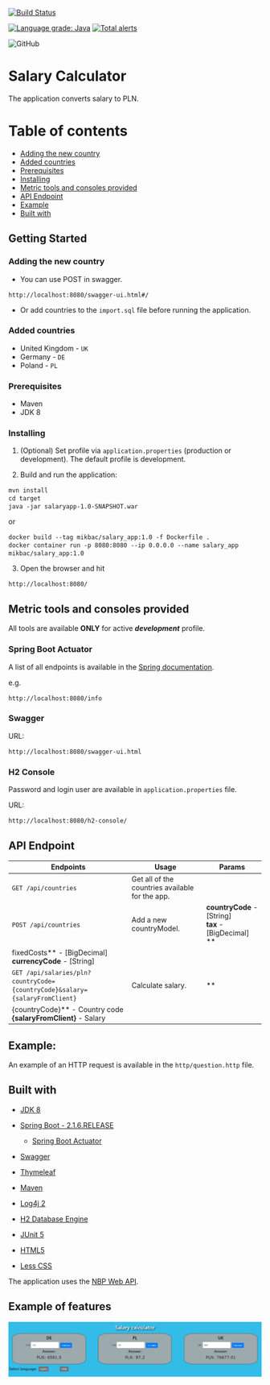[![Build Status](https://travis-ci.org/Mikbac/Salary-Calculator.svg?branch=master)](https://travis-ci.org/Mikbac/Salary-Calculator)

[![Language grade: Java](https://img.shields.io/lgtm/grade/java/g/Mikbac/Salary-Calculator.svg?logo=lgtm&logoWidth=18)](https://lgtm.com/projects/g/Mikbac/Salary-Calculator/context:java) [![Total alerts](https://img.shields.io/lgtm/alerts/g/Mikbac/Salary-Calculator.svg?logo=lgtm&logoWidth=18)](https://lgtm.com/projects/g/Mikbac/Salary-Calculator/alerts/)

![GitHub](https://img.shields.io/github/license/Mikbac/Salary-Calculator)

# Salary Calculator

The application converts salary to PLN.

# Table of contents

* [Adding the new country](#adding-the-new-country)
* [Added countries](#added-countries)
* [Prerequisites](#prerequisites)
* [Installing](#installing)
* [Metric tools and consoles provided](#metric-tools-and-consoles-provided)
* [API Endpoint](#api-endpoint)
* [Example](#example)
* [Built with](#built-with)

## Getting Started

### Adding the new country

* You can use POST in swagger.

```
http://localhost:8080/swagger-ui.html#/
```

* Or add countries to the `import.sql` file before running the application.

### Added countries

* United Kingdom - ```UK```
* Germany - ```DE```
* Poland - ```PL```

### Prerequisites

* Maven
* JDK 8

### Installing

1. (Optional) Set profile via ```application.properties``` (production or development). The default profile is
   development.

2. Build and run the application:

```
mvn install
cd target   
java -jar salaryapp-1.0-SNAPSHOT.war
```

or

```
docker build --tag mikbac/salary_app:1.0 -f Dockerfile .
docker container run -p 8080:8080 --ip 0.0.0.0 --name salary_app mikbac/salary_app:1.0
```

3. Open the browser and hit

```
http://localhost:8080/
```

## Metric tools and consoles provided

All tools are available **ONLY** for active ***development*** profile.

### Spring Boot Actuator

A list of all endpoints is available in
the [Spring documentation](https://docs.spring.io/spring-boot/docs/current/reference/html/actuator.html).

e.g.

```
http://localhost:8080/info
```

### Swagger

URL:

```
http://localhost:8080/swagger-ui.html
```

### H2 Console

Password and login user are available in ```application.properties``` file.

URL:

```
http://localhost:8080/h2-console/
```

## API Endpoint

|Endpoints|Usage|Params|
|---|---|---|
|```GET /api/countries```|Get all of the countries available for the app.||
|```POST /api/countries```|Add a new countryModel.|**countryCode** - [String] <br>**tax** - [BigDecimal] <br>**
fixedCosts** - [BigDecimal] <br>**currencyCode** - [String]|
|```GET /api/salaries/pln?countryCode={countryCode}&salary={salaryFromClient}```|Calculate salary.|**
{countryCode}** - Country code <br>**{salaryFromClient}** - Salary|

## Example:

An example of an HTTP request is available in the ```http/question.http``` file.

## Built with

* [JDK 8](https://www.oracle.com/technetwork/java/index.html)

* [Spring Boot - 2.1.6.RELEASE](https://spring.io/projects/spring-boot)

    * [Spring Boot Actuator](https://docs.spring.io/spring-boot/docs/current/reference/html/actuator.html)

* [Swagger](https://swagger.io/)

* [Thymeleaf](https://www.thymeleaf.org/)

* [Maven](https://maven.apache.org/)

* [Log4j 2](https://logging.apache.org/log4j/2.x/)

* [H2 Database Engine](https://www.h2database.com/html/main.html)

* [JUnit 5](https://junit.org/junit5/)

* [HTML5]()

* [Less CSS](https://lesscss.org/)

The application uses the [NBP Web API](http://api.nbp.pl/).

## Example of features

![ex1](img/ex1.png)
